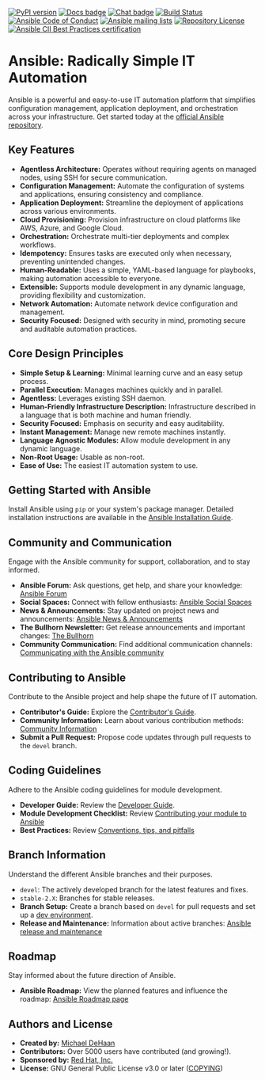 [![PyPI version](https://img.shields.io/pypi/v/ansible-core.svg)](https://pypi.org/project/ansible-core)
[![Docs badge](https://img.shields.io/badge/docs-latest-brightgreen.svg)](https://docs.ansible.com/ansible/latest/)
[![Chat badge](https://img.shields.io/badge/chat-IRC-brightgreen.svg)](https://docs.ansible.com/ansible/devel/community/communication.html)
[![Build Status](https://dev.azure.com/ansible/ansible/_apis/build/status/CI?branchName=devel)](https://dev.azure.com/ansible/ansible/_build/latest?definitionId=20&branchName=devel)
[![Ansible Code of Conduct](https://img.shields.io/badge/code%20of%20conduct-Ansible-silver.svg)](https://docs.ansible.com/ansible/devel/community/code_of_conduct.html)
[![Ansible mailing lists](https://img.shields.io/badge/mailing%20lists-Ansible-orange.svg)](https://docs.ansible.com/ansible/devel/community/communication.html#mailing-list-information)
[![Repository License](https://img.shields.io/badge/license-GPL%20v3.0-brightgreen.svg)](COPYING)
[![Ansible CII Best Practices certification](https://bestpractices.coreinfrastructure.org/projects/2372/badge)](https://bestpractices.coreinfrastructure.org/projects/2372)

# Ansible: Radically Simple IT Automation

Ansible is a powerful and easy-to-use IT automation platform that simplifies configuration management, application deployment, and orchestration across your infrastructure.  Get started today at the [official Ansible repository](https://github.com/ansible/ansible).

## Key Features

*   **Agentless Architecture:**  Operates without requiring agents on managed nodes, using SSH for secure communication.
*   **Configuration Management:** Automate the configuration of systems and applications, ensuring consistency and compliance.
*   **Application Deployment:** Streamline the deployment of applications across various environments.
*   **Cloud Provisioning:**  Provision infrastructure on cloud platforms like AWS, Azure, and Google Cloud.
*   **Orchestration:**  Orchestrate multi-tier deployments and complex workflows.
*   **Idempotency:**  Ensures tasks are executed only when necessary, preventing unintended changes.
*   **Human-Readable:** Uses a simple, YAML-based language for playbooks, making automation accessible to everyone.
*   **Extensible:** Supports module development in any dynamic language, providing flexibility and customization.
*   **Network Automation:** Automate network device configuration and management.
*   **Security Focused:** Designed with security in mind, promoting secure and auditable automation practices.

## Core Design Principles

*   **Simple Setup & Learning:**  Minimal learning curve and an easy setup process.
*   **Parallel Execution:** Manages machines quickly and in parallel.
*   **Agentless:** Leverages existing SSH daemon.
*   **Human-Friendly Infrastructure Description:** Infrastructure described in a language that is both machine and human friendly.
*   **Security Focused:** Emphasis on security and easy auditability.
*   **Instant Management:** Manage new remote machines instantly.
*   **Language Agnostic Modules:** Allow module development in any dynamic language.
*   **Non-Root Usage:** Usable as non-root.
*   **Ease of Use:** The easiest IT automation system to use.

## Getting Started with Ansible

Install Ansible using `pip` or your system's package manager. Detailed installation instructions are available in the [Ansible Installation Guide](https://docs.ansible.com/ansible/latest/installation_guide/intro_installation.html).

## Community and Communication

Engage with the Ansible community for support, collaboration, and to stay informed.

*   **Ansible Forum:**  Ask questions, get help, and share your knowledge: [Ansible Forum](https://forum.ansible.com/c/help/6)
*   **Social Spaces:** Connect with fellow enthusiasts: [Ansible Social Spaces](https://forum.ansible.com/c/chat/4)
*   **News & Announcements:** Stay updated on project news and announcements: [Ansible News & Announcements](https://forum.ansible.com/c/news/5)
*   **The Bullhorn Newsletter:** Get release announcements and important changes: [The Bullhorn](https://docs.ansible.com/ansible/devel/community/communication.html#the-bullhorn)
*   **Community Communication:**  Find additional communication channels: [Communicating with the Ansible community](https://docs.ansible.com/ansible/devel/community/communication.html)

## Contributing to Ansible

Contribute to the Ansible project and help shape the future of IT automation.

*   **Contributor's Guide:** Explore the [Contributor's Guide](./.github/CONTRIBUTING.md).
*   **Community Information:** Learn about various contribution methods: [Community Information](https://docs.ansible.com/ansible/devel/community)
*   **Submit a Pull Request:**  Propose code updates through pull requests to the `devel` branch.

## Coding Guidelines

Adhere to the Ansible coding guidelines for module development.

*   **Developer Guide:** Review the [Developer Guide](https://docs.ansible.com/ansible/devel/dev_guide/).
*   **Module Development Checklist:** Review [Contributing your module to Ansible](https://docs.ansible.com/ansible/devel/dev_guide/developing_modules_checklist.html)
*   **Best Practices:** Review [Conventions, tips, and pitfalls](https://docs.ansible.com/ansible/devel/dev_guide/developing_modules_best_practices.html)

## Branch Information

Understand the different Ansible branches and their purposes.

*   `devel`: The actively developed branch for the latest features and fixes.
*   `stable-2.X`:  Branches for stable releases.
*   **Branch Setup:** Create a branch based on `devel` for pull requests and set up a [dev environment](https://docs.ansible.com/ansible/devel/dev_guide/developing_modules_general.html#common-environment-setup).
*   **Release and Maintenance:** Information about active branches: [Ansible release and maintenance](https://docs.ansible.com/ansible/devel/reference_appendices/release_and_maintenance.html)

## Roadmap

Stay informed about the future direction of Ansible.

*   **Ansible Roadmap:**  View the planned features and influence the roadmap: [Ansible Roadmap page](https://docs.ansible.com/ansible/devel/roadmap/)

## Authors and License

*   **Created by:** [Michael DeHaan](https://github.com/mpdehaan)
*   **Contributors:**  Over 5000 users have contributed (and growing!).
*   **Sponsored by:** [Red Hat, Inc.](https://www.redhat.com)
*   **License:** GNU General Public License v3.0 or later ([COPYING](COPYING))